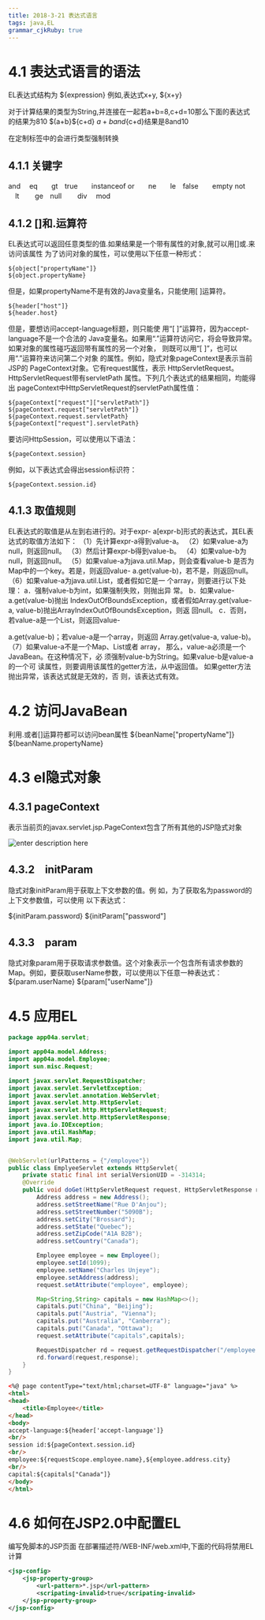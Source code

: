 ```yaml
---
title: 2018-3-21 表达式语言
tags: java,EL
grammar_cjkRuby: true
---
```

# 4.1 表达式语言的语法
EL表达式结构为
${expression}
例如,表达式x+y, ${x+y}

对于计算结果的类型为String,并连接在一起若a+b=8,c+d=10那么下面的表达式的结果为810
$(a+b}${c+d}
${a+b}and${c+d}结果是8and10

在定制标签中的会进行类型强制转换

## 4.1.1 关键字
and　 eq　　gt　true　　instanceof
or　　ne　　le　false　　empty
not 　lt　　 ge　null　　 div　 mod

## 4.1.2 []和.运算符
EL表达式可以返回任意类型的值.如果结果是一个带有属性的对象,就可以用[]或.来访问该属性
为了访问对象的属性，可以使用以下任意一种形式：
```
${object["propertyName"]}
${object.propertyName}
```
但是，如果propertyName不是有效的Java变量名，只能使用[ ]运算符。
```
${header["host"]}
${header.host}
```
但是，要想访问accept-language标题，则只能使
用“[ ]”运算符，因为accept-language不是一个合法的
Java变量名。如果用“.”运算符访问它，将会导致异常。
如果对象的属性碰巧返回带有属性的另一个对象，
则既可以用“[ ]”，也可以用“.”运算符来访问第二个对象
的属性。例如，隐式对象pageContext是表示当前JSP的
PageContext对象。它有request属性，表示
HttpServletRequest。HttpServletRequest带有servletPath
属性。下列几个表达式的结果相同，均能得出
pageContext中HttpServletRequest的servletPath属性值：
```
${pageContext["request"]["servletPath"]}
${pageContext.request["servletPath"]}
${pageContext.request.servletPath}
${pageContext["request"].servletPath}
```
要访问HttpSession，可以使用以下语法：
```
${pageContext.session}
```
例如，以下表达式会得出session标识符：
```
${pageContext.session.id}
```

## 4.1.3 取值规则
EL表达式的取值是从左到右进行的。对于expr-
a[expr-b]形式的表达式，其EL表达式的取值方法如下：
（1）先计算expr-a得到value-a。
（2）如果value-a为null，则返回null。
（3）然后计算expr-b得到value-b。
（4）如果value-b为null，则返回null。
（5）如果value-a为java.util.Map，则会查看value-b
是否为Map中的一个key。若是，则返回value-
a.get(value-b)，若不是，则返回null。
（6）如果value-a为java.util.List，或者假如它是一
个array，则要进行以下处理：
a．强制value-b为int，如果强制失败，则抛出异
常。
b．如果value-a.get(value-b)抛出
IndexOutOfBoundsException，或者假如Array.get(value-
a, value-b)抛出ArrayIndexOutOfBoundsException，则返
回null。
c．否则，若value-a是一个List，则返回value-


a.get(value-b)；若value-a是一个array，则返回
Array.get(value-a, value-b)。
（7）如果value-a不是一个Map、List或者 array，
那么，value-a必须是一个JavaBean。在这种情况下，必
须强制value-b为String。如果value-b是value-a的一个可
读属性，则要调用该属性的getter方法，从中返回值。
如果getter方法抛出异常，该表达式就是无效的，否
则，该表达式有效。



# 4.2 访问JavaBean
利用.或者[]运算符都可以访问bean属性
${beanName["propertyName"]}
${beanName.propertyName}

# 4.3 el隐式对象
## 4.3.1 pageContext
表示当前页的javax.servlet.jsp.PageContext包含了所有其他的JSP隐式对象

![enter description here][1]


## 4.3.2　initParam
隐式对象initParam用于获取上下文参数的值。例
如，为了获取名为password的上下文参数值，可以使用
以下表达式：

${initParam.password}
${initParam["password"]
## 4.3.3　param
隐式对象param用于获取请求参数值。这个对象表示一个包含所有请求参数的Map。例如，要获取userName参数，可以使用以下任意一种表达式：
${param.userName}
${param["userName"]}

# 4.5 应用EL
```java
package app04a.servlet;

import app04a.model.Address;
import app04a.model.Employee;
import sun.misc.Request;

import javax.servlet.RequestDispatcher;
import javax.servlet.ServletException;
import javax.servlet.annotation.WebServlet;
import javax.servlet.http.HttpServlet;
import javax.servlet.http.HttpServletRequest;
import javax.servlet.http.HttpServletResponse;
import java.io.IOException;
import java.util.HashMap;
import java.util.Map;


@WebServlet(urlPatterns = {"/employee"})
public class EmplyeeServlet extends HttpServlet{
    private static final int serialVersionUID = -314314;
    @Override
    public void doGet(HttpServletRequest request, HttpServletResponse response) throws ServletException,IOException{
        Address address = new Address();
        address.setStreetName("Rue D'Anjou");
        address.setStreetNumber("5090B");
        address.setCity("Brossard");
        address.setState("Quebec");
        address.setZipCode("A1A B2B");
        address.setCountry("Canada");

        Employee employee = new Employee();
        employee.setId(1099);
        employee.setName("Charles Unjeye");
        employee.setAddress(address);
        request.setAttribute("employee", employee);

        Map<String,String> capitals = new HashMap<>();
        capitals.put("China", "Beijing");
        capitals.put("Austria", "Vienna");
        capitals.put("Australia", "Canberra");
        capitals.put("Canada", "Ottawa");
        request.setAttribute("capitals",capitals);

        RequestDispatcher rd = request.getRequestDispatcher("/employee.jsp");
        rd.forward(request,response);
    }
}
```
```html
<%@ page contentType="text/html;charset=UTF-8" language="java" %>
<html>
<head>
    <title>Employee</title>
</head>
<body>
accept-language:${header['accept-language']}
<br/>
session id:${pageContext.session.id}
<br/>
employee:${requestScope.employee.name},${employee.address.city}
<br/>
capital:${capitals["Canada"]}
</body>
</html>
```

# 4.6 如何在JSP2.0中配置EL
编写免脚本的JSP页面
在部署描述符/WEB-INF/web.xml中,下面的代码将禁用EL计算
```xml
<jsp-config>
	<jsp-property-group>
		<url-pattern>*.jsp</url-pattern>
		<scripating-invalid>true</scripating-invalid>
	</jsp-property-group>
</jsp-config>
```













  [1]: ./images/pageContext.png "pageContext"